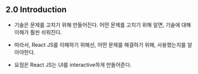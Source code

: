 ## 2.0 Introduction

- 기술은 문제를 고치기 위해 만들어진다.
  어떤 문제를 고치기 위해 알면, 기술에 대해 이해가 훨씬 쉬워진다.

- 따라서, React JS를 이해하기 위해선, 어떤 문제를 해결하기 위해,
  사용했는지를 알아야한다.

- 요점은 React JS는 UI를 interactive하게 만들어준다.

